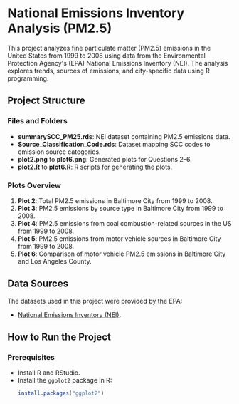 # National Emissions Inventory Analysis (PM2.5)

This project analyzes fine particulate matter (PM2.5) emissions in the United States from 1999 to 2008 using data from the Environmental Protection Agency's (EPA) National Emissions Inventory (NEI). The analysis explores trends, sources of emissions, and city-specific data using R programming.

## Project Structure

### Files and Folders
- **summarySCC_PM25.rds**: NEI dataset containing PM2.5 emissions data.
- **Source_Classification_Code.rds**: Dataset mapping SCC codes to emission source categories.
- **plot2.png** to **plot6.png**: Generated plots for Questions 2–6.
- **plot2.R** to **plot6.R**: R scripts for generating the plots.

### Plots Overview
1. **Plot 2**: Total PM2.5 emissions in Baltimore City from 1999 to 2008.
2. **Plot 3**: PM2.5 emissions by source type in Baltimore City from 1999 to 2008.
3. **Plot 4**: PM2.5 emissions from coal combustion-related sources in the US from 1999 to 2008.
4. **Plot 5**: PM2.5 emissions from motor vehicle sources in Baltimore City from 1999 to 2008.
5. **Plot 6**: Comparison of motor vehicle PM2.5 emissions in Baltimore City and Los Angeles County.

## Data Sources
The datasets used in this project were provided by the EPA:
- [National Emissions Inventory (NEI)](https://www.epa.gov/air-emissions-inventories).

## How to Run the Project

### Prerequisites
- Install R and RStudio.
- Install the `ggplot2` package in R:
  ```R
  install.packages("ggplot2")
